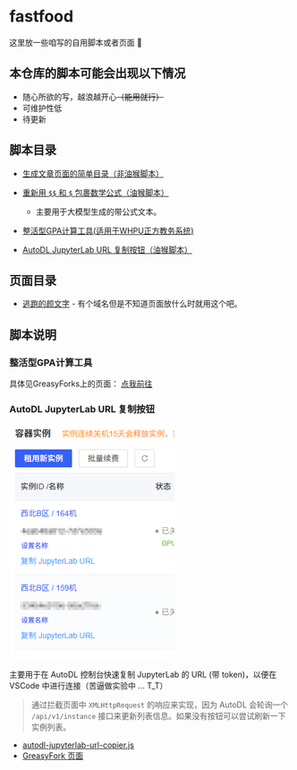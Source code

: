 # fastfood
这里放一些咱写的自用脚本或者页面 🍕

## 本仓库的脚本可能会出现以下情况

* 随心所欲的写，越浪越开心<del>（能用就行）</del>
* 可维护性低
* 待更新

## 脚本目录

* [生成文章页面的简单目录（非油猴脚本）](catalogue.js)

* [重新用 `$$` 和 `$` 包裹数学公式（油猴脚本）](https://github.com/SomeBottle/fastfood/blob/main/formulaRewrapper.js)
  * 主要用于大模型生成的带公式文本。  

* [整活型GPA计算工具(适用于WHPU正方教务系统)](#整活型gpa计算工具)

* [AutoDL JupyterLab URL 复制按钮（油猴脚本）](#autodl-jupyterlab-url-复制按钮)  

## 页面目录

* [逃跑的颜文字](kaomoji.html) - 有个域名但是不知道页面放什么时就用这个吧。  

## 脚本说明

### 整活型GPA计算工具

具体见GreasyForks上的页面： [点我前往](https://greasyfork.org/zh-CN/scripts/440188-%E6%95%B4%E6%B4%BB%E5%9E%8Bgpa%E8%AE%A1%E7%AE%97%E5%B7%A5%E5%85%B7-%E9%80%82%E7%94%A8%E4%BA%8Ewhpu%E6%AD%A3%E6%96%B9%E6%95%99%E5%8A%A1%E7%B3%BB%E7%BB%9F)  

### AutoDL JupyterLab URL 复制按钮

![example](./pics/jupyterLabUrlCopier/example.png)  

主要用于在 AutoDL 控制台快速复制 JupyterLab 的 URL (带 token)，以便在 VSCode 中进行连接（苦逼做实验中 ... T_T）  

> 通过拦截页面中 `XMLHttpRequest` 的响应来实现，因为 AutoDL 会轮询一个 `/api/v1/instance` 接口来更新列表信息。如果没有按钮可以尝试刷新一下实例列表。  

* [autodl-jupyterlab-url-copier.js](./autodl-jupyterlab-url-copier.js)
* [GreasyFork 页面](https://greasyfork.org/zh-CN/scripts/545633-autodl-jupyterlab-url-copier)  

